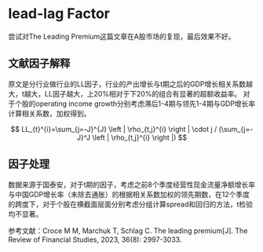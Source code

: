 # lead-lag Factor
  尝试对The Leading Premium这篇文章在A股市场的复现，最后效果不好。

## 文献因子解释
  原文是分行业做行业的LL因子，行业的产出增长与t期之后的GDP增长相关系数越大，t越大，LL因子越大，上20%相对于下20%的组合有显著的超额收益率。
  对于个股的operating income growth分别考虑滞后1-4期与领先1-4期与GDP增长率计算相关系数，加权得到。

$$
 LL_{t}^{i}=\sum_{j=-J}^{J} \left | \rho_{t,j}^{i} \right | \cdot j  / (\sum_{j=-J}^J  \left | \rho_{t,j}^{i} \right |)
$$

## 因子处理
数据来源于国泰安，对于t期的因子，考虑之前8个季度经营性现金流量净额增长率与中国GDP增长率（未除去通胀）的根据相关系数加权的领先期数，在12个季度的跨度下，对于个股在横截面层面分别考虑分组计算spread和回归的方法，t检验均不显著。

参考文献：Croce M M, Marchuk T, Schlag C. The leading premium[J]. The Review of Financial Studies, 2023, 36(8): 2997-3033.
